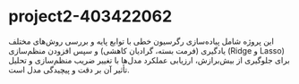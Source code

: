 # project2-403422062
این پروژه شامل پیاده‌سازی رگرسیون خطی با توابع پایه و بررسی روش‌های مختلف یادگیری (فرمت بسته، گرادیان کاهشی) و سپس افزودن منظم‌سازی (Ridge و Lasso) برای جلوگیری از بیش‌برازش، ارزیابی عملکرد مدل‌ها با تغییر ضریب منظم‌سازی و تحلیل تأثیر آن بر دقت و پیچیدگی مدل است.
